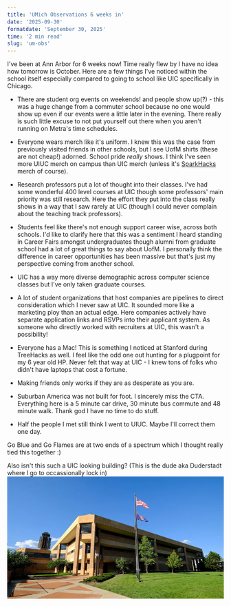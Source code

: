 ```yaml
---
title: 'UMich Observations 6 weeks in'
date: '2025-09-30'
formatdate: 'September 30, 2025'
time: '2 min read'
slug: 'um-obs'
---
```


I've been at Ann Arbor for 6 weeks now! Time really flew by I have no idea how tomorrow is October. Here are a few things I've noticed within the school itself especially compared to going to school like UIC specifically in Chicago. 

- There are student org events on weekends! and people show up(?) - this was a huge change from a commuter school because no one would show up even if our events were a little later in the evening. There really is such little excuse to not put yourself out there when you aren't running on Metra's time schedules.

- Everyone wears merch like it's uniform. I knew this was the case from previously visited friends in other schools, but I see UofM shirts (these are not cheap!) adorned. School pride *really* shows. I think I've seen more UIUC merch on campus than UIC merch (unless it's [SparkHacks](https://www.sparkhacks.org/) merch of course). 

- Research professors put a lot of thought into their classes. I've had some wonderful 400 level courses at UIC though some professors' main priority was still research. Here the effort they put into the class really shows in a way that I saw rarely at UIC (though I could never complain about the teaching track professors).

- Students feel like there's not enough support career wise, across both schools. I'd like to clarify here that this was a sentiment I heard standing in Career Fairs amongst undergraduates though alumni from graduate school had a lot of great things to say about UofM. I personally think the difference in career opportunities has been massive but that's just my perspective coming from another school.

- UIC has a way more diverse demographic across computer science classes but I've only taken graduate courses.

- A lot of student organizations that host companies are pipelines to direct consideration which I never saw at UIC. It sounded more like a marketing ploy than an actual edge. Here companies actively have separate application links and RSVPs into their applicant system. As someone who directly worked with recruiters at UIC, this wasn't a possibility!

- Everyone has a Mac! This is something I noticed at Stanford during TreeHacks as well. I feel like the odd one out hunting for a plugpoint for my 6 year old HP. Never felt that way at UIC - I knew tons of folks who didn't have laptops that cost a fortune. 

- Making friends only works if they are as desperate as you are. 

- Suburban America was not built for foot. I sincerely miss the CTA. Everything here is a 5 minute car drive, 30 minute bus commute and 48 minute walk. Thank god I have no time to do stuff. 

- Half the people I met still think I went to UIUC. Maybe I'll correct them one day. 

Go Blue and Go Flames are at two ends of a spectrum which I thought really tied this together :)



Also isn't this such a UIC looking building? (This is the dude aka Duderstadt where I go to occassionally lock in)
![duderstadt](images/dude.png)








